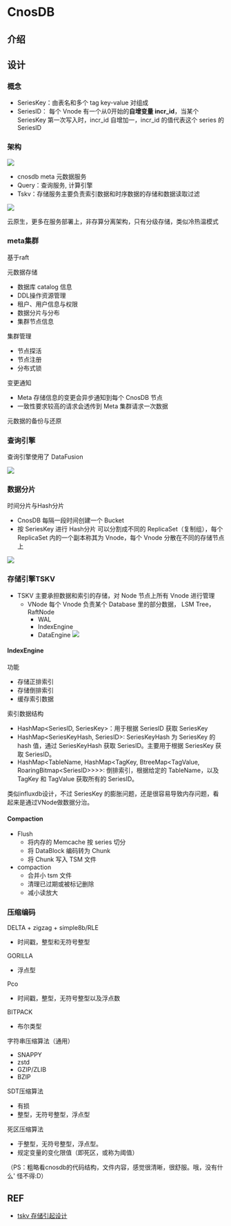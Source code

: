 
# CnosDB

## 介绍

## 设计


### 概念

- SeriesKey：由表名和多个 tag key-value 对组成
- SeriesID： 每个 Vnode 有一个从0开始的**自增变量 incr_id**，当某个 SeriesKey 第一次写入时，incr_id 自增加一，incr_id 的值代表这个 series 的 SeriesID


### 架构

![](./images/arch-9f86bd52339df69dc573f303985071f3.png)

- cnosdb meta 元数据服务
- Query：查询服务, 计算引擎
- Tskv：存储服务主要负责索引数据和时序数据的存储和数据读取过滤

![](./images/arch.jpg)

云原生，更多在服务部署上，非存算分离架构，只有分级存储，类似冷热温模式

### meta集群

基于raft

元数据存储
- 数据库 catalog 信息
- DDL操作资源管理
- 租户、用户信息与权限
- 数据分片与分布
- 集群节点信息

集群管理

- 节点探活
- 节点注册
- 分布式锁

变更通知
- Meta 存储信息的变更会异步通知到每个 CnosDB 节点
- 一致性要求较高的请求会透传到 Meta 集群请求一次数据


元数据的备份与还原


### 查询引擎

查询引擎使用了 DataFusion

![](./images/query_data_path-2e36ba1dd32dbee181bad6834abf2429.jpg)

### 数据分片

时间分片与Hash分片

- CnosDB 每隔一段时间创建一个 Bucket
- 按 SeriesKey 进行 Hash分片 可以分割成不同的 ReplicaSet（复制组），每个 ReplicaSet 内的一个副本称其为 Vnode，每个 Vnode 分散在不同的存储节点上

![](./images/buket-ed2b08d678cb21fefce319574467e994.jpg)

### 存储引擎TSKV


- TSKV 主要承担数据和索引的存储，对 Node 节点上所有 Vnode 进行管理
    - VNode 每个 Vnode 负责某个 Database 里的部分数据， LSM Tree， RaftNode
        - WAL
        - IndexEngine
        - DataEngine 
![](./images/tskv-5b4c9a7d4e5910513550aee1ae4cde28.png)

#### IndexEngine

功能
- 存储正排索引
- 存储倒排索引
- 缓存索引数据

索引数据结构
- HashMap<SeriesID, SeriesKey>：用于根据 SeriesID 获取 SeriesKey
- HashMap<SeriesKeyHash, SeriesID>: SeriesKeyHash 为 SeriesKey 的 hash 值，通过 SeriesKeyHash 获取 SeriesID。主要用于根据 SeriesKey 获取 SeriesID。
- HashMap<TableName, HashMap<TagKey, BtreeMap<TagValue, RoaringBitmap\<SeriesID>>>>: 倒排索引，根据给定的 TableName，以及 TagKey 和 TagValue 获取所有的 SeriesID。

类似influxdb设计，不过 SeriesKey 的膨胀问题，还是很容易导致内存问题，看起来是通过VNode做数据分治。

#### Compaction

- Flush
    - 将内存的 Memcache 按 series 切分
    - 将 DataBlock 编码转为 Chunk
    - 将 Chunk 写入 TSM 文件
- compaction
    - 合并小 tsm 文件
    - 清理已过期或被标记删除
    - 减小读放大

### 压缩编码


DELTA + zigzag + simple8b/RLE
- 时间戳，整型和无符号整型


GORILLA
- 浮点型

Pco
- 时间戳，整型，无符号整型以及浮点数

BITPACK
- 布尔类型

字符串压缩算法（通用）
- SNAPPY
- zstd
- GZIP/ZLIB
- BZIP


SDT压缩算法
- 有损
- 整型，无符号整型，浮点型

死区压缩算法
- 于整型，无符号整型，浮点型。
- 规定变量的变化限值（即死区，或称为阈值）


（PS：粗略看cnosdb的代码结构，文件内容，感觉很清晰，很舒服。哦，没有什么' 怪不得:D）

## REF

- [tskv 存储引起设计](https://docs.cnosdb.com/docs/reference/concept_design/tskv)